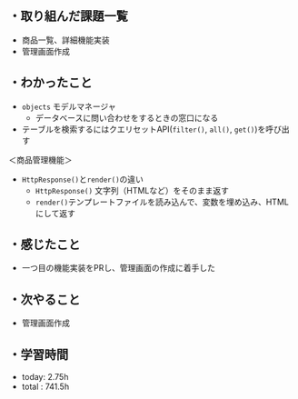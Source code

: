## ・取り組んだ課題一覧
- 商品一覧、詳細機能実装
- 管理画面作成

## ・わかったこと
- `objects` モデルマネージャ
  - データベースに問い合わせをするときの窓口になる
 - テーブルを検索するにはクエリセットAPI(`filter()`, `all()`, `get()`)を呼び出す 

＜商品管理機能＞
- `HttpResponse()`と`render()`の違い
    - `HttpResponse()`	文字列（HTMLなど）をそのまま返す
  - `render()`テンプレートファイルを読み込んで、変数を埋め込み、HTMLにして返す


## ・感じたこと
- 一つ目の機能実装をPRし、管理画面の作成に着手した




## ・次やること
- 管理画面作成　
　
## ・学習時間
- today:  2.75h
- total  : 741.5h



